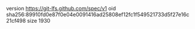 version https://git-lfs.github.com/spec/v1
oid sha256:89910fd0e87f0e04e0091416ad25808ef12fc1f549521733d5f27e16c21cf498
size 1930

